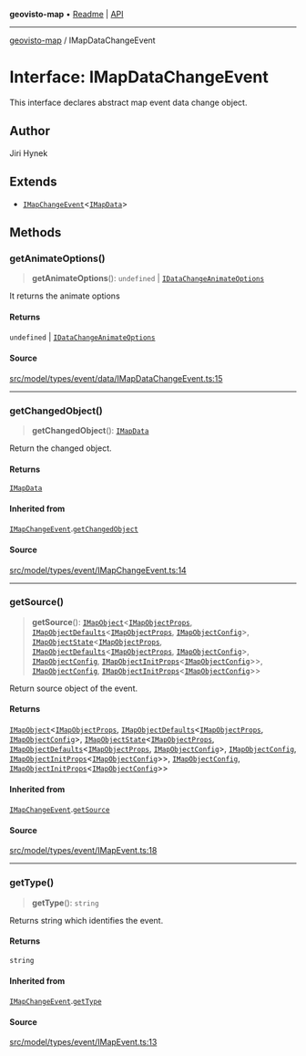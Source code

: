 **geovisto-map** • [Readme](../README.md) \| [API](../globals.md)

***

[geovisto-map](../README.md) / IMapDataChangeEvent

# Interface: IMapDataChangeEvent

This interface declares abstract map event data change object.

## Author

Jiri Hynek

## Extends

- [`IMapChangeEvent`](IMapChangeEvent.md)\<[`IMapData`](../type-aliases/IMapData.md)\>

## Methods

### getAnimateOptions()

> **getAnimateOptions**(): `undefined` \| [`IDataChangeAnimateOptions`](../type-aliases/IDataChangeAnimateOptions.md)

It returns the animate options

#### Returns

`undefined` \| [`IDataChangeAnimateOptions`](../type-aliases/IDataChangeAnimateOptions.md)

#### Source

[src/model/types/event/data/IMapDataChangeEvent.ts:15](https://github.com/geovisto/geovisto-map/blob/e22d774889dbc28cc1ec62933ecf6bab6690f172/src/model/types/event/data/IMapDataChangeEvent.ts#L15)

***

### getChangedObject()

> **getChangedObject**(): [`IMapData`](../type-aliases/IMapData.md)

Return the changed object.

#### Returns

[`IMapData`](../type-aliases/IMapData.md)

#### Inherited from

[`IMapChangeEvent`](IMapChangeEvent.md).[`getChangedObject`](IMapChangeEvent.md#getchangedobject)

#### Source

[src/model/types/event/IMapChangeEvent.ts:14](https://github.com/geovisto/geovisto-map/blob/e22d774889dbc28cc1ec62933ecf6bab6690f172/src/model/types/event/IMapChangeEvent.ts#L14)

***

### getSource()

> **getSource**(): [`IMapObject`](IMapObject.md)\<[`IMapObjectProps`](../type-aliases/IMapObjectProps.md), [`IMapObjectDefaults`](IMapObjectDefaults.md)\<[`IMapObjectProps`](../type-aliases/IMapObjectProps.md), [`IMapObjectConfig`](../type-aliases/IMapObjectConfig.md)\>, [`IMapObjectState`](IMapObjectState.md)\<[`IMapObjectProps`](../type-aliases/IMapObjectProps.md), [`IMapObjectDefaults`](IMapObjectDefaults.md)\<[`IMapObjectProps`](../type-aliases/IMapObjectProps.md), [`IMapObjectConfig`](../type-aliases/IMapObjectConfig.md)\>, [`IMapObjectConfig`](../type-aliases/IMapObjectConfig.md), [`IMapObjectInitProps`](../type-aliases/IMapObjectInitProps.md)\<[`IMapObjectConfig`](../type-aliases/IMapObjectConfig.md)\>\>, [`IMapObjectConfig`](../type-aliases/IMapObjectConfig.md), [`IMapObjectInitProps`](../type-aliases/IMapObjectInitProps.md)\<[`IMapObjectConfig`](../type-aliases/IMapObjectConfig.md)\>\>

Return source object of the event.

#### Returns

[`IMapObject`](IMapObject.md)\<[`IMapObjectProps`](../type-aliases/IMapObjectProps.md), [`IMapObjectDefaults`](IMapObjectDefaults.md)\<[`IMapObjectProps`](../type-aliases/IMapObjectProps.md), [`IMapObjectConfig`](../type-aliases/IMapObjectConfig.md)\>, [`IMapObjectState`](IMapObjectState.md)\<[`IMapObjectProps`](../type-aliases/IMapObjectProps.md), [`IMapObjectDefaults`](IMapObjectDefaults.md)\<[`IMapObjectProps`](../type-aliases/IMapObjectProps.md), [`IMapObjectConfig`](../type-aliases/IMapObjectConfig.md)\>, [`IMapObjectConfig`](../type-aliases/IMapObjectConfig.md), [`IMapObjectInitProps`](../type-aliases/IMapObjectInitProps.md)\<[`IMapObjectConfig`](../type-aliases/IMapObjectConfig.md)\>\>, [`IMapObjectConfig`](../type-aliases/IMapObjectConfig.md), [`IMapObjectInitProps`](../type-aliases/IMapObjectInitProps.md)\<[`IMapObjectConfig`](../type-aliases/IMapObjectConfig.md)\>\>

#### Inherited from

[`IMapChangeEvent`](IMapChangeEvent.md).[`getSource`](IMapChangeEvent.md#getsource)

#### Source

[src/model/types/event/IMapEvent.ts:18](https://github.com/geovisto/geovisto-map/blob/e22d774889dbc28cc1ec62933ecf6bab6690f172/src/model/types/event/IMapEvent.ts#L18)

***

### getType()

> **getType**(): `string`

Returns string which identifies the event.

#### Returns

`string`

#### Inherited from

[`IMapChangeEvent`](IMapChangeEvent.md).[`getType`](IMapChangeEvent.md#gettype)

#### Source

[src/model/types/event/IMapEvent.ts:13](https://github.com/geovisto/geovisto-map/blob/e22d774889dbc28cc1ec62933ecf6bab6690f172/src/model/types/event/IMapEvent.ts#L13)
